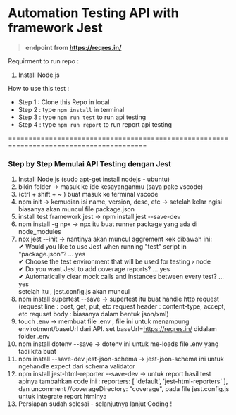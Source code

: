 # Automation Testing API with framework Jest
> **endpoint from https://reqres.in/**

Requirment to run repo :
1. Install Node.js

How to use this test :
- Step 1 : Clone this Repo in local
- Step 2 : type `npm install` in terminal 
- Step 3 : type `npm run test` to run api testing
- Step 4 : type `npm run report` to run report api testing

========================================================================================
### Step by Step Memulai API Testing dengan Jest 

1. Install Node.js (sudo apt-get install nodejs - ubuntu)
2. bikin folder -> masuk ke ide kesayanganmu (saya pake vscode)
3. (ctrl + shift + ~ ) buat masuk ke terminal vscode
4. npm init -> kemudian isi name, version, desc, etc -> setelah kelar ngisi biasanya akan muncul file package.json
5. install test framework jest -> npm install jest --save-dev
6. npm install -g npx -> npx itu buat runner package yang ada di node_modules
7. npx jest --init -> nantinya akan muncul aggrement kek dibawah ini: \
✔ Would you like to use Jest when running "test" script in "package.json"? … yes \
✔ Choose the test environment that will be used for testing › node \
✔ Do you want Jest to add coverage reports? … yes \
✔ Automatically clear mock calls and instances between every test? … yes \
setelah itu , jest.config.js akan muncul
8. npm install supertest --save -> supertest itu buat handle http request
(request line : post, get, put, etc
request header : content-type, accept, etc
requset body : biasanya dalam bentuk json/xml)
9. touch .env -> membuat file .env , file ini untuk menampung envirotment/baseUrl dari API. set baseUrl=https://reqres.in/ didalam folder .env
10. npm install dotenv --save -> dotenv ini untuk me-loads file .env yang tadi kita buat
11. npm install --save-dev jest-json-schema -> jest-json-schema ini untuk ngehandle expect dari schema validator
12. npm install jest-html-reporter --save-dev -> untuk report hasil test apinya 
tambahkan code ini : 
   reporters: [
     'default',
     'jest-html-reporters'
   ],
   dan 
   uncomment //coverageDirectory: "coverage",
  pada file jest.config.js untuk integrate report htmlnya 
12. Persiapan sudah selesai - selanjutnya lanjut Coding !
